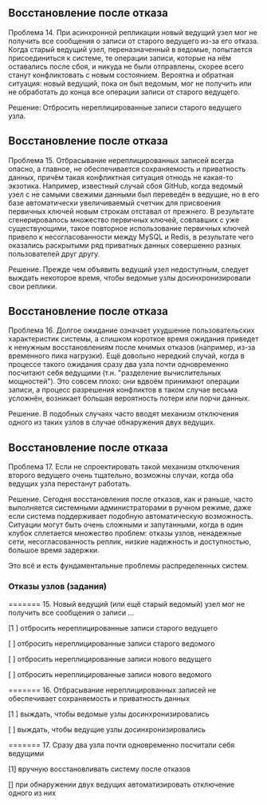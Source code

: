 ## Восстановление после отказа

Проблема 14. При асинхронной репликации новый ведущий узел мог не получить все сообщения о записи от старого ведущего из-за его отказа. Когда старый ведущий узел, переназначенный в ведомые, попытается присоединиться к системе, те операции записи, которые на нём оставались после сбоя, и никуда не были отправлены, скорее всего станут конфликтовать с новым состоянием. Вероятна и обратная ситуация: новый ведущий, пока он был ведомым, мог не получить или не обработать до конца все операции записи от старого ведущего.

Решение: Отбросить нереплицированные записи старого ведущего узла.

## Восстановление после отказа

Проблема 15. Отбрасывание нереплицированных записей всегда опасно, а главное, не обеспечивается сохраняемость и приватность данных, причём такая конфликтная ситуация отнюдь не какая-то экзотика. Например, известный случай сбоя GitHub, когда ведомый узел с не самыми свежими данными был переведён в ведущие, но в его базе автоматически увеличиваемый счетчик для присвоения первичных ключей новым строкам отставал от прежнего. В результате сгенерировалось множество первичных ключей, совпавших с уже существующими, такое повторное использование первичных ключей привело к несогласованности между MySQL и Redis, в результате чего оказались раскрытыми ряд приватных данных совершенно разных пользователей друг другу.

Решение. Прежде чем объявить ведущий узел недоступным, следует выждать некоторое время, чтобы ведомые узлы досинхронизировали свои реплики.

## Восстановление после отказа

Проблема 16. Долгое ожидание означает ухудшение пользовательских характеристик системы, а слишком короткое время ожидания приведет к ненужным восстановлениям после мнимых отказов (например, из-за временного пика нагрузки). Ещё довольно нередкий случай, когда в процессе такого ожидания сразу два узла почти одновременно посчитают себя ведущими (т.н. "разделение вычислительных мощностей"). Это совсем плохо: они вдвоём принимают операции записи, а процесс разрешения конфликтов в таком случае весьма усложнён, возникает большая вероятность потери или порчи данных.

Решение. В подобных случаях часто вводят механизм отключения одного из таких узлов в случае обнаружения двух ведущих.

## Восстановление после отказа

Проблема 17. Если не спроектировать такой механизм отключения второго ведущего очень тщательно, возможны случаи, когда оба ведущих узла перестанут работать.

Решение. Сегодня восстановления после отказов, как и раньше, часто выполняется системными администраторами в ручном режиме, даже если система поддерживает подобную автоматическую возможность. Ситуации могут быть очень сложными и запутанными, когда в один клубок сплетается множество проблем: отказы узлов, ненадежные сети, несогласованность реплик, низкие надежность и доступностью, большое время задержки.

Это всё и есть фундаментальные проблемы распределенных систем.

### Отказы узлов (задания)

======= 15. Новый ведущий (или ещё старый ведомый) узел мог не получить все сообщения о записи ...

[1 ] отбросить нереплицированные записи старого ведущего

[ ] отбросить нереплицированные записи старого ведомого

[ ] отбросить нереплицированные записи нового ведущего

[ ] отбросить нереплицированные записи нового ведомого

======= 16. Отбрасывание нереплицированных записей не обеспечивает сохраняемость и приватность данных

[1 ] выждать, чтобы ведомые узлы досинхронизировались

[ ] выждать, чтобы ведущие узлы досинхронизировались

======= 17. Сразу два узла почти одновременно посчитали себя ведущими

[1] вручную восстановливать систему после отказов

[] при обнаружении двух ведущих автоматизировать отключение одного из них

